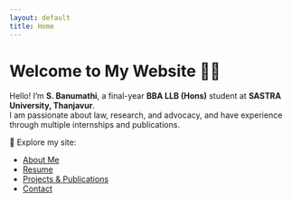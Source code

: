 ```yaml
---
layout: default
title: Home
---
```


# Welcome to My Website 👩‍⚖️

Hello! I’m **S. Banumathi**, a final-year **BBA LLB (Hons)** student at **SASTRA University, Thanjavur**.  
I am passionate about law, research, and advocacy, and have experience through multiple internships and publications.  

🔗 Explore my site:  
- [About Me](about.md)  
- [Resume](resume.md)  
- [Projects & Publications](projects.md)  
- [Contact](contact.md)
